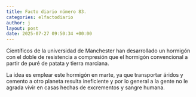 ```yaml
---
title: Facto diario número 83.
categories: elfactodiario
author: j
layout: post
date: 2025-07-27 09:50:34 +00:00
---
```

Científicos de la universidad de Manchester han desarrollado un hormigón con el doble de resistencia a compresión que el hormigón convencional a partir de puré de patata y tierra marciana.

La idea es emplear este hormigón en marte, ya que transportar áridos y cemento a otro planeta resulta ineficiente y por lo general a la gente no le agrada vivir en casas hechas de excrementos y sangre humana.
